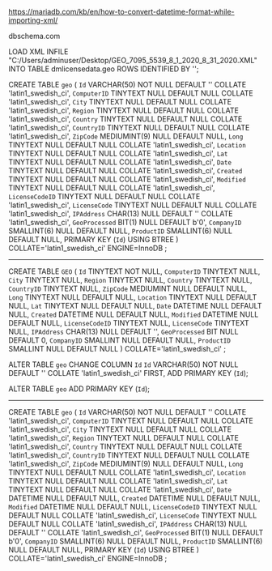 https://mariadb.com/kb/en/how-to-convert-datetime-format-while-importing-xml/

dbschema.com

LOAD XML INFILE "C:/Users/adminuser/Desktop/GEO_7095_5539_8_1_2020_8_31_2020.XML" INTO TABLE dmlicensedata.geo ROWS IDENTIFIED BY '<item>';


CREATE TABLE `geo` (
	`Id` VARCHAR(50) NOT NULL DEFAULT '' COLLATE 'latin1_swedish_ci',
	`ComputerID` TINYTEXT NULL DEFAULT NULL COLLATE 'latin1_swedish_ci',
	`City` TINYTEXT NULL DEFAULT NULL COLLATE 'latin1_swedish_ci',
	`Region` TINYTEXT NULL DEFAULT NULL COLLATE 'latin1_swedish_ci',
	`Country` TINYTEXT NULL DEFAULT NULL COLLATE 'latin1_swedish_ci',
	`CountryID` TINYTEXT NULL DEFAULT NULL COLLATE 'latin1_swedish_ci',
	`ZipCode` MEDIUMINT(9) NULL DEFAULT NULL,
	`Long` TINYTEXT NULL DEFAULT NULL COLLATE 'latin1_swedish_ci',
	`Location` TINYTEXT NULL DEFAULT NULL COLLATE 'latin1_swedish_ci',
	`Lat` TINYTEXT NULL DEFAULT NULL COLLATE 'latin1_swedish_ci',
	`Date` TINYTEXT NULL DEFAULT NULL COLLATE 'latin1_swedish_ci',
	`Created` TINYTEXT NULL DEFAULT NULL COLLATE 'latin1_swedish_ci',
	`Modified` TINYTEXT NULL DEFAULT NULL COLLATE 'latin1_swedish_ci',
	`LicenseCodeID` TINYTEXT NULL DEFAULT NULL COLLATE 'latin1_swedish_ci',
	`LicenseCode` TINYTEXT NULL DEFAULT NULL COLLATE 'latin1_swedish_ci',
	`IPAddress` CHAR(13) NULL DEFAULT '' COLLATE 'latin1_swedish_ci',
	`GeoProcessed` BIT(1) NULL DEFAULT b'0',
	`CompanyID` SMALLINT(6) NULL DEFAULT NULL,
	`ProductID` SMALLINT(6) NULL DEFAULT NULL,
	PRIMARY KEY (`Id`) USING BTREE
)
COLLATE='latin1_swedish_ci'
ENGINE=InnoDB
;


----------
CREATE TABLE `GEO` (
	`Id` TINYTEXT NOT NULL,
	`ComputerID` TINYTEXT NULL,
	`City` TINYTEXT NULL,
	`Region` TINYTEXT NULL,
	`Country` TINYTEXT NULL,
	`CountryID` TINYTEXT NULL,
	`ZipCode` MEDIUMINT NULL DEFAULT NULL,
	`Long` TINYTEXT NULL DEFAULT NULL,
	`Location` TINYTEXT NULL DEFAULT NULL,
	`Lat` TINYTEXT NULL DEFAULT NULL,
	`Date` DATETIME NULL DEFAULT NULL,
	`Created` DATETIME NULL DEFAULT NULL,
	`Modified` DATETIME NULL DEFAULT NULL,
	`LicenseCodeID` TINYTEXT NULL,
	`LicenseCode` TINYTEXT NULL,
	`IPAddress` CHAR(13) NULL DEFAULT '',
	`GeoProcessed` BIT NULL DEFAULT 0,
	`CompanyID` SMALLINT NULL DEFAULT NULL,
	`ProductID` SMALLINT NULL DEFAULT NULL
)
COLLATE='latin1_swedish_ci'
;

ALTER TABLE `geo`
	CHANGE COLUMN `Id` `Id` VARCHAR(50) NOT NULL DEFAULT '' COLLATE 'latin1_swedish_ci' FIRST,
	ADD PRIMARY KEY (`Id`);

ALTER TABLE `geo`
	ADD PRIMARY KEY (`Id`);

-------
CREATE TABLE `geo` (
	`Id` VARCHAR(50) NOT NULL DEFAULT '' COLLATE 'latin1_swedish_ci',
	`ComputerID` TINYTEXT NULL DEFAULT NULL COLLATE 'latin1_swedish_ci',
	`City` TINYTEXT NULL DEFAULT NULL COLLATE 'latin1_swedish_ci',
	`Region` TINYTEXT NULL DEFAULT NULL COLLATE 'latin1_swedish_ci',
	`Country` TINYTEXT NULL DEFAULT NULL COLLATE 'latin1_swedish_ci',
	`CountryID` TINYTEXT NULL DEFAULT NULL COLLATE 'latin1_swedish_ci',
	`ZipCode` MEDIUMINT(9) NULL DEFAULT NULL,
	`Long` TINYTEXT NULL DEFAULT NULL COLLATE 'latin1_swedish_ci',
	`Location` TINYTEXT NULL DEFAULT NULL COLLATE 'latin1_swedish_ci',
	`Lat` TINYTEXT NULL DEFAULT NULL COLLATE 'latin1_swedish_ci',
	`Date` DATETIME NULL DEFAULT NULL,
	`Created` DATETIME NULL DEFAULT NULL,
	`Modified` DATETIME NULL DEFAULT NULL,
	`LicenseCodeID` TINYTEXT NULL DEFAULT NULL COLLATE 'latin1_swedish_ci',
	`LicenseCode` TINYTEXT NULL DEFAULT NULL COLLATE 'latin1_swedish_ci',
	`IPAddress` CHAR(13) NULL DEFAULT '' COLLATE 'latin1_swedish_ci',
	`GeoProcessed` BIT(1) NULL DEFAULT b'0',
	`CompanyID` SMALLINT(6) NULL DEFAULT NULL,
	`ProductID` SMALLINT(6) NULL DEFAULT NULL,
	PRIMARY KEY (`Id`) USING BTREE
)
COLLATE='latin1_swedish_ci'
ENGINE=InnoDB
;
